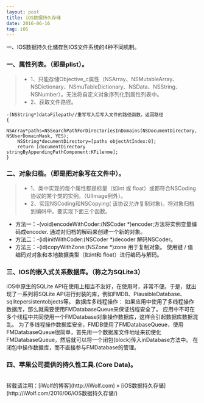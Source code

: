 ```yaml
---
layout: post
title: iOS数据持久存储
date: 2016-06-16
tag: iOS
---
```


一、IOS数据持久化储存到IOS文件系统的4种不同机制。

### 一、属性列表。（即是plist）。

>* 1、只能存储Objective_c属性（NSArray、NSMutableArray、NSDictionary、NSmuTableDictionary、NSData、NSString、NSNumber）。无法将自定义对象序列化到属性列表中。
>* 2、获取文件路径。

```
-(NSString*)dataFilepath//重写写入后写入文件的路径函数，返回路径
{
    NSArray*paths=NSSearchPathForDirectoriesInDomains(NSDocumentDirectory, NSUserDomainMask, YES);
    NSString*documentDirectory=[paths objectAtIndex:0];
    return [documentDirectory stringByAppendingPathComponent:KFilenme];
}

```

### 二、对象归档。（即是把对象写在文件中）。

>* 1、类中实现的每个属性都是标量（如int 或 float）或都符合NSCoding协议的某个类的实例。（UIImage例外）。
>* 2、实现NSCoding和NSCopying( 该协议允许复制对象)。将对象归档到编码中。要实现下面三个函数。

* 方法一：-(void)encodeWithCoder:(NSCoder *)encoder;方法将实例变量编码成encoder. 
通过对归档的解码来创建一个新的对象。
* 方法二：-(id)initWithCoder:(NSCoder *)decoder 解码NSCoder。
* 方法三：-(id)copyWithZone:(NSZone *)zone 用于复制对象。
使用键 / 值编码对对象和本地数据类型（如int和 float）进行编码与解码。



### 三、IOS的嵌入式关系数据库。（称之为SQLite3）

iOS中原生的SQLite API在使用上相当不友好，在使用时，非常不便。于是，就出现了一系列将SQLite API进行封装的库，例如FMDB、PlausibleDatabase、sqlitepersistentobjects等。
数据库多线程操作：
如果应用中使用了多线程操作数据库，那么就需要使用FMDatabaseQueue来保证线程安全了。 应用中不可在多个线程中共同使用一个FMDatabase对象操作数据库，这样会引起数据库数据混乱。 为了多线程操作数据库安全，FMDB使用了FMDatabaseQueue，使用FMDatabaseQueue很简单，首先用一个数据库文件地址来初使化FMDatabaseQueue，然后就可以将一个闭包(block)传入inDatabase方法中。 在闭包中操作数据库，而不直接参与FMDatabase的管理。


### 四、苹果公司提供的持久性工具.(Core Data)。


<br>
转载请注明：[iWolf的博客](http://iWolf.com) » [iOS数据持久存储](http://iWolf.com/2016/06/iOS数据持久存储/)  


